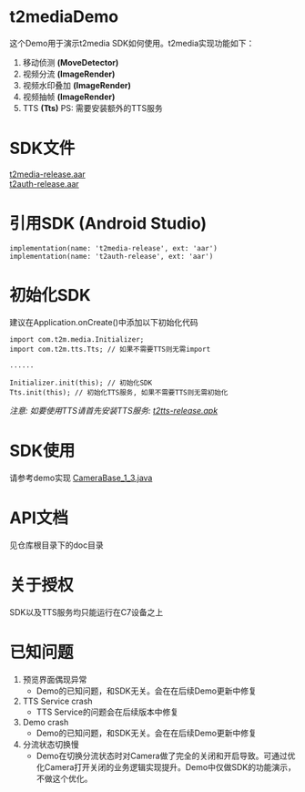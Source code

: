 # t2mediaDemo
这个Demo用于演示t2media SDK如何使用。t2media实现功能如下：
1. 移动侦测 **(MoveDetector)**
2. 视频分流 **(ImageRender)**
3. 视频水印叠加 **(ImageRender)**
4. 视频抽帧 **(ImageRender)**
5. TTS **(Tts)** PS: 需要安装额外的TTS服务

# SDK文件
[t2media-release.aar](https://github.com/t2mobile/t2mediaDemo/raw/master/app/libs/t2media-release.aar) <br>
[t2auth-release.aar](https://github.com/t2mobile/t2mediaDemo/raw/master/app/libs/t2auth-release.aar)

# 引用SDK (Android Studio)
```
implementation(name: 't2media-release', ext: 'aar') 
implementation(name: 't2auth-release', ext: 'aar')
```

# 初始化SDK
建议在Application.onCreate()中添加以下初始化代码
```
import com.t2m.media.Initializer;
import com.t2m.tts.Tts; // 如果不需要TTS则无需import

......

Initializer.init(this); // 初始化SDK
Tts.init(this); // 初始化TTS服务, 如果不需要TTS则无需初始化
```
_注意: 如要使用TTS请首先安装TTS服务: [t2tts-release.apk](https://github.com/t2mobile/t2mediaDemo/raw/master/TtsService/t2tts-release.apk)_

# SDK使用
请参考demo实现 [CameraBase_1_3.java](https://github.com/t2mobile/t2mediaDemo/raw/master/app/src/main/java/com/hf/t2mediademo/CameraBase_1_3.java)

# API文档
见仓库根目录下的doc目录

# 关于授权
SDK以及TTS服务均只能运行在C7设备之上

# 已知问题
1. 预览界面偶现异常
    * Demo的已知问题，和SDK无关。会在在后续Demo更新中修复
2. TTS Service crash
    * TTS Service的问题会在后续版本中修复
3. Demo crash
    * Demo的已知问题，和SDK无关。会在在后续Demo更新中修复
4. 分流状态切换慢
    * Demo在切换分流状态时对Camera做了完全的关闭和开启导致。可通过优化Camera打开关闭的业务逻辑实现提升。Demo中仅做SDK的功能演示，不做这个优化。
